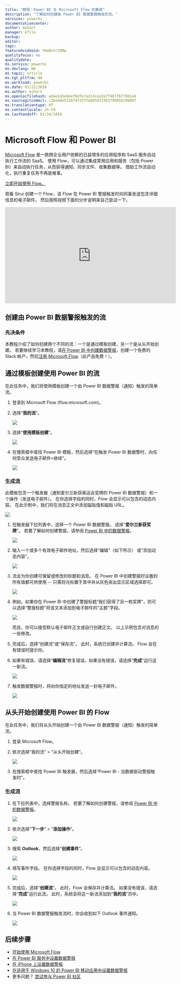 ```yaml
---
title: "教程：Power BI 与 Microsoft Flow 的集成"
description: "了解如何创建由 Power BI 数据警报触发的流。"
services: powerbi
documentationcenter: 
author: mihart
manager: kfile
backup: 
editor: 
tags: 
featuredvideoid: YhmNstC39Mw
qualityfocus: no
qualitydate: 
ms.service: powerbi
ms.devlang: NA
ms.topic: article
ms.tgt_pltfrm: NA
ms.workload: powerbi
ms.date: 01/22/2018
ms.author: mihart
ms.openlocfilehash: edae145e8eef6dfe7a2c4cea3a7f467f6f7961a9
ms.sourcegitcommit: c3be4de522874fd73fe6854333b379b85619b907
ms.translationtype: HT
ms.contentlocale: zh-CN
ms.lasthandoff: 01/24/2018
---
```

# <a name="microsoft-flow-and-power-bi"></a>Microsoft Flow 和 Power BI

[Microsoft Flow](https://flow.microsoft.com/en-us/documentation/getting-started) 是一款跨企业用户依赖的日益增多的应用程序和 SaaS 服务自动执行工作流的 SaaS。 使用 Flow，可以通过集成常用应用和服务（包括 Power BI）来自动执行任务，从而获得通知、同步文件、收集数据等。 借助工作流自动化，执行重复任务不再是难事。

[立即开始使用 Flow。](https://flow.microsoft.com/documentation/getting-started)

观看 Sirui 创建一个 Flow，该 Flow 在 Power BI 警报触发时向同事发送包含详细信息的电子邮件。 然后按照视频下面的分步说明来自己尝试一下。

<iframe width="560" height="315" src="https://www.youtube.com/embed/YhmNstC39Mw" frameborder="0" allowfullscreen></iframe>

## <a name="create-a-flow-that-is-triggered-by-a-power-bi-data-alert"></a>创建由 Power BI 数据警报触发的流

### <a name="prerequisites"></a>先决条件
本教程介绍了如何创建两个不同的流：一个是通过模板创建，另一个是从头开始创建。 若要继续学习本教程，请[在 Power BI 中创建数据警报](service-set-data-alerts.md)，创建一个免费的 Slack 帐户，然后[注册 Microsoft Flow](https://flow.microsoft.com/en-us/#home-signup)（此产品免费！）。

## <a name="create-a-flow-that-uses-power-bi---from-a-template"></a>通过模板创建使用 Power BI 的流
在此任务中，我们将使用模板创建一个由 Power BI 数据警报（通知）触发的简单流。

1. 登录到 Microsoft Flow (flow.microsoft.com)。
2. 选择“**我的流**”。
   
   ![](media/service-flow-integration/power-bi-my-flows.png)
3. 选择“**使用模板创建**”。
   
    ![](media/service-flow-integration/power-bi-template.png)
4. 在搜索框中查找 Power BI 模板，然后选择“在触发 Power BI 数据警时，向任何受众发送电子邮件>继续”。
   
    ![](media/service-flow-integration/power-bi-flow-alert.png)


### <a name="build-the-flow"></a>生成流
此模板包含一个触发器（通知爱尔兰新获奥运会奖牌的 Power BI 数据警报）和一个操作（发送电子邮件）。 在你选择字段的同时，Flow 会显示可以包含的动态内容。  在此示例中，我们将在消息正文中添加磁贴值和磁贴 URL。

![](media/service-flow-integration/power-bi-template1.png)

1. 在触发器下拉列表中，选择一个 Power BI 数据警报。 选择“**爱尔兰新获奖牌**”。 若要了解如何创建警报，请参阅 [Power BI 中的数据警报](service-set-data-alerts.md)。
   
   ![](media/service-flow-integration/power-bi-trigger-flow.png)
2. 输入一个或多个有效电子邮件地址，然后选择“编辑”（如下所示） 或“添加动态内容”。 
   
   ![](media/service-flow-integration/power-bi-flow-email.png)

3. 流会为你创建可保留或修改的标题和消息。 在 Power BI 中创建警报时设置的所有值都可供使用 -- 只需将光标置于其中并从灰色突出显示区域选择即可。 

   ![](media/service-flow-integration/power-bi-flow-email-default.png)

1.  例如，如果你在 Power BI 中创建了警报标题“我们获得了另一枚奖牌”，则可以选择“警报标题”将该文本添加到电子邮件的“主题”字段。

    ![](media/service-flow-integration/power-bi-flow-message.png)

    而且，你可以接受默认电子邮件正文或自行创建正文。 以上示例包含对消息的一些修改。

1. 完成后，选择“创建流”或“保存流”。  此时，系统已创建并计算流。  Flow 会在有错误时提示你。
2. 如果有错误，请选择“**编辑流**”修复错误。如果没有错误，请选择“**完成**”运行这一新流。
   
   ![](media/service-flow-integration/power-bi-flow-running.png)
5. 触发数据警报时，将向你指定的地址发送一封电子邮件。  
   
   ![](media/service-flow-integration/power-bi-flow-email2.png)

## <a name="create-a-flow-that-uses-power-bi---from-scratch-blank"></a>从头开始创建使用 Power BI 的 Flow
在此任务中，我们将从头开始创建一个由 Power BI 数据警报（通知）触发的简单流。

1. 登录 Microsoft Flow。
2. 依次选择“我的流” > “从头开始创建”。
   
   ![](media/service-flow-integration/power-bi-my-flows.png)
3. 在搜索框中查找 Power BI 触发器，然后选择“Power BI - 当数据驱动警报触发时”。

### <a name="build-your-flow"></a>生成流
1. 在下拉列表中，选择警报名称。  若要了解如何创建警报，请参阅 [Power BI 中的数据警报](service-set-data-alerts.md)。
   
    ![](media/service-flow-integration/power-bi-totalstores2.png)
2. 依次选择“**下一步**” > “**添加操作**”。
   
   ![](media/service-flow-integration/power-bi-new-step.png)
3. 搜索 **Outlook**，然后选择“**创建事件**”。
   
   ![](media/service-flow-integration/power-bi-create-event.png)
4. 填写事件字段。 在你选择字段的同时，Flow 会显示可以包含的动态内容。
   
   ![](media/service-flow-integration/power-bi-flow-event.png)
5. 完成后，选择“**创建流**”。  此时，Flow 会保存并计算流。 如果没有错误，请选择“**完成**”运行此流。  此时，系统会将这一新流添加到“**我的流**”页中。
   
   ![](media/service-flow-integration/power-bi-flow-running.png)
6. 当 Power BI 数据警报触发流时，你会收到如下 Outlook 事件通知。
   
    ![](media/service-flow-integration/power-bi-flow-notice.png)

## <a name="next-steps"></a>后续步骤
* [开始使用 Microsoft Flow](https://flow.microsoft.com/en-us/documentation/getting-started/)
* [在 Power BI 服务中设置数据警报](service-set-data-alerts.md)
* [在 iPhone 上设置数据警报](mobile-set-data-alerts-in-the-mobile-apps.md)
* [在适用于 Windows 10 的 Power BI 移动应用中设置数据警报](mobile-set-data-alerts-in-the-mobile-apps.md)
* 更多问题？ [尝试参与 Power BI 社区](http://community.powerbi.com/)

